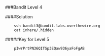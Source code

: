###Bandit Level 4

####Solution
```
	ssh bandit3@bandit.labs.overthewire.org
	cat inhere/.hidden
```


#####Key for Level 5
```
	pIwrPrtPN36QITSp3EQaw936yaFoFgAB
```

